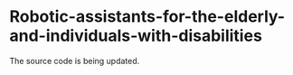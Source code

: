 # Robotic-assistants-for-the-elderly-and-individuals-with-disabilities
The source code is being updated.
